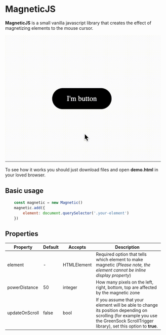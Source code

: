 # MagneticJS
**MagneticJS** is a small vanilla javascript library that creates the effect of magnetizing elements to the mouse cursor.

![Demo.gif](demo.gif)

To see how it works you should just download files and open **demo.html** in your loved browser.

## Basic usage

```js
    const magnetic = new Magnetic()
    magnetic.add({
        element: document.querySelector('.your-element')
    })
```

## Properties

| Property | Default | Accepts | Description
| ------ | ------ | ------ | ------ |
| element | - | HTMLElement | Required option that tells which element to make magnetic (*Please note, the element cannot be inline display property*)
| powerDistance | 50 | integer | How many pixels on the left, right, bottom, top are affected by the magnetic zone
| updateOnScroll | false | bool | If you assume that your element will be able to change its position depending on scrolling (for example you use the GreenSock ScrollTrigger library), set this option to **true**.
